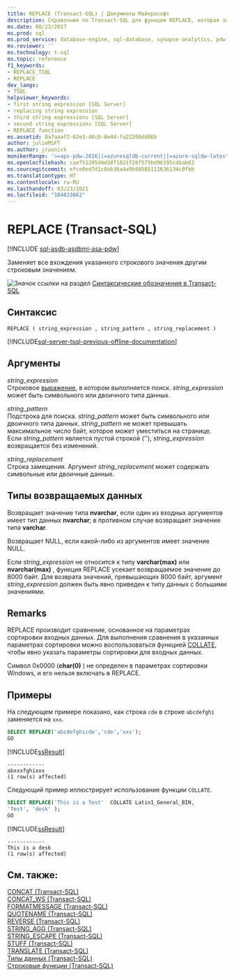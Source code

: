 ```yaml
---
title: REPLACE (Transact-SQL) | Документы Майкрософт
description: Справочник по Transact-SQL для функции REPLACE, которая заменяет все вхождения указанного строкового значения другим строковым значением.
ms.date: 08/23/2017
ms.prod: sql
ms.prod_service: database-engine, sql-database, synapse-analytics, pdw
ms.reviewer: ''
ms.technology: t-sql
ms.topic: reference
f1_keywords:
- REPLACE_TSQL
- REPLACE
dev_langs:
- TSQL
helpviewer_keywords:
- first string expression [SQL Server]
- replacing string expression
- third string expressions [SQL Server]
- second string expressions [SQL Server]
- REPLACE function
ms.assetid: 8a7aaaf2-62e3-46c0-8e44-fa22290dd86b
author: julieMSFT
ms.author: jrasnick
monikerRange: '>=aps-pdw-2016||=azuresqldb-current||=azure-sqldw-latest||>=sql-server-2016||>=sql-server-linux-2017||=azuresqldb-mi-current'
ms.openlocfilehash: caef51295d4d38f1021f28f575bd96195cdbab63
ms.sourcegitcommit: efce0ed7d1c0ab36a4a9b88585111636134c0fbb
ms.translationtype: HT
ms.contentlocale: ru-RU
ms.lasthandoff: 03/23/2021
ms.locfileid: "104833862"
---
```

# <a name="replace-transact-sql"></a>REPLACE (Transact-SQL)
[!INCLUDE [sql-asdb-asdbmi-asa-pdw](../../includes/applies-to-version/sql-asdb-asdbmi-asa-pdw.md)]

Заменяет все вхождения указанного строкового значения другим строковым значением.  
  
 ![Значок ссылки на раздел](../../database-engine/configure-windows/media/topic-link.gif "Значок ссылки на раздел") [Синтаксические обозначения в Transact-SQL](../../t-sql/language-elements/transact-sql-syntax-conventions-transact-sql.md)  
  
## <a name="syntax"></a>Синтаксис  
  
```syntaxsql
REPLACE ( string_expression , string_pattern , string_replacement )  
```  
  
[!INCLUDE[sql-server-tsql-previous-offline-documentation](../../includes/sql-server-tsql-previous-offline-documentation.md)]

## <a name="arguments"></a>Аргументы
 *string_expression*  
 Строковое [выражение](../../t-sql/language-elements/expressions-transact-sql.md), в котором выполняется поиск. *string_expression* может быть символьного или двоичного типа данных.  
  
 *string\_pattern*  
 Подстрока для поиска. *string_pattern* может быть символьного или двоичного типа данных. *string_pattern* не может превышать максимальное число байт, которое может уместиться на странице. Если *string_pattern* является пустой строкой (''), *string_expression* возвращается без изменений. 
  
 *string\_replacement*  
 Строка замещения. Аргумент *string_replacement* может содержать символьные или двоичные данные.  
  
## <a name="return-types"></a>Типы возвращаемых данных  
 Возвращает значение типа **nvarchar**, если один из входных аргументов имеет тип данных **nvarchar**; в противном случае возвращает значение типа **varchar**.  
  
 Возвращает NULL, если какой-либо из аргументов имеет значение NULL.  
  
 Если *string_expression* не относится к типу **varchar(max)** или **nvarchar(max)** , функция REPLACE усекает возвращаемое значение до 8000 байт. Для возврата значений, превышающих 8000 байт, аргумент *string_expression* должен быть явно приведен к типу данных с большими значениями.  
  
## <a name="remarks"></a>Remarks  
 REPLACE производит сравнение, основанное на параметрах сортировки входных данных. Для выполнения сравнения в указанных параметрах сортировки можно воспользоваться функцией [COLLATE](~/t-sql/statements/collations.md), чтобы явно указать параметры сортировки для входных данных.  
  
 Символ 0x0000 (**char(0)** ) не определен в параметрах сортировки Windows, и его нельзя включать в REPLACE.  
  
## <a name="examples"></a>Примеры  
 На следующем примере показано, как строка `cde` в строке `abcdefghi` заменяется на `xxx`.  
  
```sql  
SELECT REPLACE('abcdefghicde','cde','xxx');  
GO  
```  
  
 [!INCLUDE[ssResult](../../includes/ssresult-md.md)]  
  
```  
------------  
abxxxfghixxx  
(1 row(s) affected)  
```  
  
 Следующий пример иллюстрирует использование функции `COLLATE`.  
  
```sql  
SELECT REPLACE('This is a Test'  COLLATE Latin1_General_BIN,  
'Test', 'desk' );  
GO  
```  
  
 [!INCLUDE[ssResult](../../includes/ssresult-md.md)]  
  
```  
------------  
This is a desk  
(1 row(s) affected)  
```  

  
## <a name="see-also"></a>См. также:  
 [CONCAT (Transact-SQL)](../../t-sql/functions/concat-transact-sql.md)  
 [CONCAT_WS (Transact-SQL)](../../t-sql/functions/concat-ws-transact-sql.md)  
 [FORMATMESSAGE (Transact-SQL)](../../t-sql/functions/formatmessage-transact-sql.md)  
 [QUOTENAME (Transact-SQL)](../../t-sql/functions/quotename-transact-sql.md)  
 [REVERSE (Transact-SQL)](../../t-sql/functions/reverse-transact-sql.md)  
 [STRING_AGG (Transact-SQL)](../../t-sql/functions/string-agg-transact-sql.md)  
 [STRING_ESCAPE (Transact-SQL)](../../t-sql/functions/string-escape-transact-sql.md)  
 [STUFF (Transact-SQL)](../../t-sql/functions/stuff-transact-sql.md)  
 [TRANSLATE (Transact-SQL)](../../t-sql/functions/translate-transact-sql.md)  
 [Типы данных (Transact-SQL)](../../t-sql/data-types/data-types-transact-sql.md)   
 [Строковые функции (Transact-SQL)](../../t-sql/functions/string-functions-transact-sql.md)  
  
